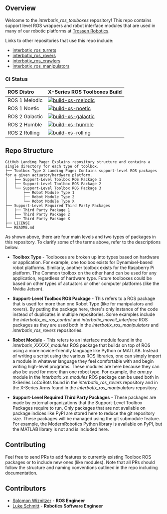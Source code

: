 
## Overview
Welcome to the *interbotix_ros_toolboxes* repository! This repo contains support level ROS wrappers and robot interface modules that are used in many of our robotic platforms at [Trossen Robotics](https://www.trossenrobotics.com/).

Links to other repositories that use this repo include:
- [interbotix_ros_turrets](https://github.com/Interbotix/interbotix_ros_turrets)
- [interbotix_ros_rovers](https://github.com/Interbotix/interbotix_ros_rovers)
- [interbotix_ros_crawlers](https://github.com/Interbotix/interbotix_ros_crawlers)
- [interbotix_ros_manipulators](https://github.com/Interbotix/interbotix_ros_manipulators)

### CI Status

| ROS Distro | X-Series ROS Toolboxes Build |
| :------- | :------- |
| ROS 1 Melodic | [![build-xs-melodic](https://github.com/Interbotix/interbotix_ros_toolboxes/actions/workflows/xs-melodic.yaml/badge.svg)](https://github.com/Interbotix/interbotix_ros_toolboxes/actions/workflows/xs-melodic.yaml) |
| ROS 1 Noetic | [![build-xs-noetic](https://github.com/Interbotix/interbotix_ros_toolboxes/actions/workflows/xs-noetic.yaml/badge.svg)](https://github.com/Interbotix/interbotix_ros_toolboxes/actions/workflows/xs-noetic.yaml) |
| ROS 2 Galactic | [![build-xs-galactic](https://github.com/Interbotix/interbotix_ros_toolboxes/actions/workflows/xs-galactic.yaml/badge.svg)](https://github.com/Interbotix/interbotix_ros_toolboxes/actions/workflows/xs-galactic.yaml) |
| ROS 2 Humble | [![build-xs-humble](https://github.com/Interbotix/interbotix_ros_toolboxes/actions/workflows/xs-humble.yaml/badge.svg)](https://github.com/Interbotix/interbotix_ros_toolboxes/actions/workflows/xs-humble.yaml) |
| ROS 2 Rolling | [![build-xs-rolling](https://github.com/Interbotix/interbotix_ros_toolboxes/actions/workflows/xs-rolling.yaml/badge.svg)](https://github.com/Interbotix/interbotix_ros_toolboxes/actions/workflows/xs-rolling.yaml) |

## Repo Structure
```
GitHub Landing Page: Explains repository structure and contains a single directory for each type of toolbox.
├── Toolbox Type X Landing Page: Contains support-level ROS packages for a given actuator/hardware platform.
│   ├── Support-Level Toolbox ROS Package 1
│   ├── Support-Level Toolbox ROS Package 2
│   └── Support-Level Toolbox ROS Package 3
│       ├── Robot Module Type 1
│       ├── Robot Module Type 2
│       └── Robot Module Type X
├── Support-Level Required Third Party Packages
│   ├── Third Party Package 1
│   ├── Third Party Package 2
│   └── Third Party Package X
├── LICENSE
└── README.md
```
As shown above, there are four main levels and two types of packages in this repository. To clarify some of the terms above, refer to the descriptions below.

- **Toolbox Type** - Toolboxes are broken up into types based on hardware or application. For example, one toolbox exists for Dynamixel-based robot platforms. Similarly, another toolbox exists for the Raspberry Pi platform. The Common toolbox on the other hand can be used for any application, regardless of hardware type. Future toolboxes could be based on other types of actuators or other computer platforms (like the Nvidia Jetson).

- **Support-Level Toolbox ROS Package** - This refers to a ROS package that is used for more than one Robot Type (like for manipulators and rovers). By putting the package here, there's only instance of the code instead of duplicates in multiple repositories. Some examples include the *interbotix_xs_ros_control* and *interbotix_moveit_interface* ROS packages as they are used both in the *interbotix_ros_manipulators* and *interbotix_ros_rovers* repositories.

- **Robot Module** - This refers to an interface module found in the *interbotix_XXXXX_modules* ROS package that builds on top of ROS using a more novice-friendly language like Python or MATLAB. Instead of writing a script using the various ROS libraries, one can simply import a module in whatever language they feel comfortable with and begin writing high-level programs. These modules are here because they can also be used for more than one robot type. For example, the *arm.py* module in the *interbotix_xs_modules* ROS package can be used both in X-Series LoCoBots found in the *interbotix_ros_rovers* repository and in the X-Series Arms found in the *interbotix_ros_manipulators* repository.

- **Support-Level Required Third Party Packages** - These packages are made by external organizations that the Support-Level Toolbox Packages require to run. Only packages that are not available on package indices like PyPI are stored here to reduce the git repository size. These packages will be managed using the git submodule feature. For example, the ModernRobotics Python library is available on PyPI, but the MATLAB library is not and is included here.

## Contributing
Feel free to send PRs to add features to currently existing Toolbox ROS packages or to include new ones (like modules). Note that all PRs should follow the structure and naming conventions outlined in the repo including documentation.

## Contributors
- [Solomon Wiznitzer](https://github.com/swiz23) - **ROS Engineer**
- [Luke Schmitt](https://github.com/lsinterbotix) - **Robotics Software Engineer**
